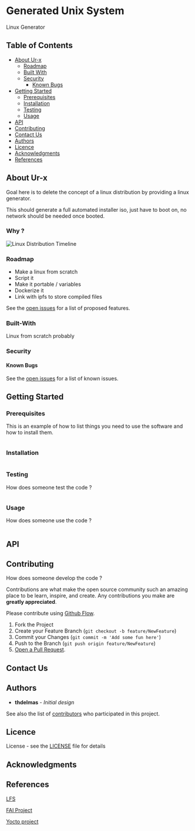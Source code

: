 # Generated Unix System

Linux Generator

## Table of Contents

* [About Ur-x](#about-ur-x)
  * [Roadmap](#roadmap)
  * [Built With](#built-with)
  * [Security](#security)
    * [Known Bugs](#known-bugs)
* [Getting Started](#getting-started)
  * [Prerequisites](#prerequisites)
  * [Installation](#installation)
  * [Testing](#testing)
  * [Usage](#usage)
* [API](#api)
* [Contributing](#contributing)
* [Contact Us](#contact-us)
* [Authors](#authors)
* [Licence](#licence)
* [Acknowledgments](#acknowledgments)
* [References](#references)

## About Ur-x

Goal here is to delete the concept of a linux distribution by providing a linux generator.

This should generate a full automated installer iso, just have to boot on, no network should be needed once booted.

### Why ?

![Linux Distribution Timeline](https://wiki.debian-fr.xyz/images/8/8f/2720px-Linux_Distribution_Timeline_08_Aug_2017.svg.png)

### Roadmap

- Make a linux from scratch
- Script it
- Make it portable / variables
- Dockerize it
- Link with ipfs to store compiled files

See the [open issues](https://github.com/thdelmas/ur-x/issues) for a list of proposed features.

### Built-With

Linux from scratch probably

### Security

#### Known Bugs

See the [open issues](https://github.com/thdelmas/ur-x/issues) for a list of known issues.

## Getting Started

### Prerequisites

This is an example of how to list things you need to use the software and how to install them.

```sh

```

### Installation

```sh

```

### Testing

How does someone test the code ?

```sh

```

### Usage

How does someone use the code ?

```sh

```

## API

## Contributing

How does someone develop the code ?

Contributions are what make the open source community such an amazing place to be learn, inspire, and create. Any contributions you make are **greatly appreciated**.

Please contribute using [Github Flow](https://guides.github.com/introduction/flow/).

1. Fork the Project
2. Create your Feature Branch (`git checkout -b feature/NewFeature`)
3. Commit your Changes (`git commit -m 'Add some fun here'`)
4. Push to the Branch (`git push origin feature/NewFeature`)
5. [Open a Pull Request](https://github.com/thdelmas/ur-x/compare/).

## Contact Us

## Authors

* **thdelmas** - *Initial design*

See also the list of [contributors](https://github.com/thdelmas/ur-x/graphs/contributors) who participated in this project.


## Licence

License - see the [LICENSE](LICENSE) file for details

## Acknowledgments

## References

[LFS](http://www.linuxfromscratch.org/)

[FAI Project](https://fai-project.org/)

[Yocto project](https://www.yoctoproject.org/)
